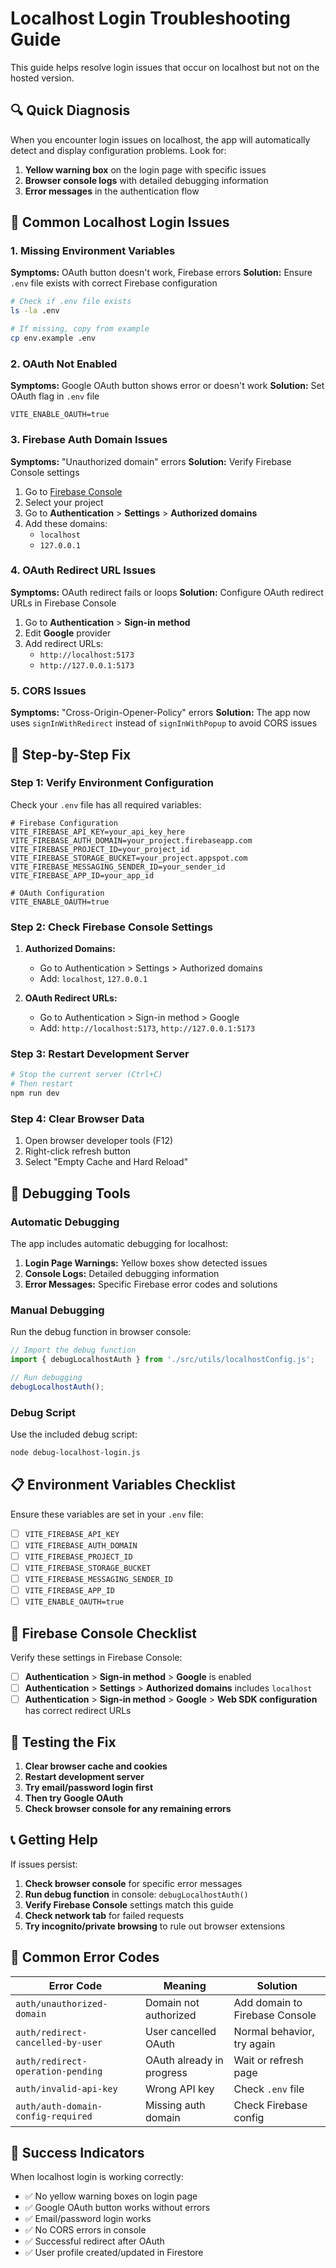 # Localhost Login Troubleshooting Guide

This guide helps resolve login issues that occur on localhost but not on the hosted version.

## 🔍 Quick Diagnosis

When you encounter login issues on localhost, the app will automatically detect and display configuration problems. Look for:

1. **Yellow warning box** on the login page with specific issues
2. **Browser console logs** with detailed debugging information
3. **Error messages** in the authentication flow

## 🚨 Common Localhost Login Issues

### 1. Missing Environment Variables
**Symptoms:** OAuth button doesn't work, Firebase errors
**Solution:** Ensure `.env` file exists with correct Firebase configuration

```bash
# Check if .env file exists
ls -la .env

# If missing, copy from example
cp env.example .env
```

### 2. OAuth Not Enabled
**Symptoms:** Google OAuth button shows error or doesn't work
**Solution:** Set OAuth flag in `.env` file

```env
VITE_ENABLE_OAUTH=true
```

### 3. Firebase Auth Domain Issues
**Symptoms:** "Unauthorized domain" errors
**Solution:** Verify Firebase Console settings

1. Go to [Firebase Console](https://console.firebase.google.com)
2. Select your project
3. Go to **Authentication** > **Settings** > **Authorized domains**
4. Add these domains:
   - `localhost`
   - `127.0.0.1`

### 4. OAuth Redirect URL Issues
**Symptoms:** OAuth redirect fails or loops
**Solution:** Configure OAuth redirect URLs in Firebase Console

1. Go to **Authentication** > **Sign-in method**
2. Edit **Google** provider
3. Add redirect URLs:
   - `http://localhost:5173`
   - `http://127.0.0.1:5173`

### 5. CORS Issues
**Symptoms:** "Cross-Origin-Opener-Policy" errors
**Solution:** The app now uses `signInWithRedirect` instead of `signInWithPopup` to avoid CORS issues

## 🔧 Step-by-Step Fix

### Step 1: Verify Environment Configuration

Check your `.env` file has all required variables:

```env
# Firebase Configuration
VITE_FIREBASE_API_KEY=your_api_key_here
VITE_FIREBASE_AUTH_DOMAIN=your_project.firebaseapp.com
VITE_FIREBASE_PROJECT_ID=your_project_id
VITE_FIREBASE_STORAGE_BUCKET=your_project.appspot.com
VITE_FIREBASE_MESSAGING_SENDER_ID=your_sender_id
VITE_FIREBASE_APP_ID=your_app_id

# OAuth Configuration
VITE_ENABLE_OAUTH=true
```

### Step 2: Check Firebase Console Settings

1. **Authorized Domains:**
   - Go to Authentication > Settings > Authorized domains
   - Add: `localhost`, `127.0.0.1`

2. **OAuth Redirect URLs:**
   - Go to Authentication > Sign-in method > Google
   - Add: `http://localhost:5173`, `http://127.0.0.1:5173`

### Step 3: Restart Development Server

```bash
# Stop the current server (Ctrl+C)
# Then restart
npm run dev
```

### Step 4: Clear Browser Data

1. Open browser developer tools (F12)
2. Right-click refresh button
3. Select "Empty Cache and Hard Reload"

## 🐛 Debugging Tools

### Automatic Debugging

The app includes automatic debugging for localhost:

1. **Login Page Warnings:** Yellow boxes show detected issues
2. **Console Logs:** Detailed debugging information
3. **Error Messages:** Specific Firebase error codes and solutions

### Manual Debugging

Run the debug function in browser console:

```javascript
// Import the debug function
import { debugLocalhostAuth } from './src/utils/localhostConfig.js';

// Run debugging
debugLocalhostAuth();
```

### Debug Script

Use the included debug script:

```bash
node debug-localhost-login.js
```

## 📋 Environment Variables Checklist

Ensure these variables are set in your `.env` file:

- [ ] `VITE_FIREBASE_API_KEY`
- [ ] `VITE_FIREBASE_AUTH_DOMAIN`
- [ ] `VITE_FIREBASE_PROJECT_ID`
- [ ] `VITE_FIREBASE_STORAGE_BUCKET`
- [ ] `VITE_FIREBASE_MESSAGING_SENDER_ID`
- [ ] `VITE_FIREBASE_APP_ID`
- [ ] `VITE_ENABLE_OAUTH=true`

## 🔐 Firebase Console Checklist

Verify these settings in Firebase Console:

- [ ] **Authentication** > **Sign-in method** > **Google** is enabled
- [ ] **Authentication** > **Settings** > **Authorized domains** includes `localhost`
- [ ] **Authentication** > **Sign-in method** > **Google** > **Web SDK configuration** has correct redirect URLs

## 🚀 Testing the Fix

1. **Clear browser cache and cookies**
2. **Restart development server**
3. **Try email/password login first**
4. **Then try Google OAuth**
5. **Check browser console for any remaining errors**

## 📞 Getting Help

If issues persist:

1. **Check browser console** for specific error messages
2. **Run debug function** in console: `debugLocalhostAuth()`
3. **Verify Firebase Console** settings match this guide
4. **Check network tab** for failed requests
5. **Try incognito/private browsing** to rule out browser extensions

## 🔄 Common Error Codes

| Error Code | Meaning | Solution |
|------------|---------|----------|
| `auth/unauthorized-domain` | Domain not authorized | Add domain to Firebase Console |
| `auth/redirect-cancelled-by-user` | User cancelled OAuth | Normal behavior, try again |
| `auth/redirect-operation-pending` | OAuth already in progress | Wait or refresh page |
| `auth/invalid-api-key` | Wrong API key | Check `.env` file |
| `auth/auth-domain-config-required` | Missing auth domain | Check Firebase config |

## 🎯 Success Indicators

When localhost login is working correctly:

- ✅ No yellow warning boxes on login page
- ✅ Google OAuth button works without errors
- ✅ Email/password login works
- ✅ No CORS errors in console
- ✅ Successful redirect after OAuth
- ✅ User profile created/updated in Firestore
